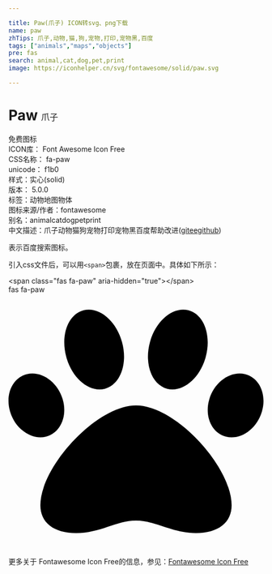 ```yaml
---

title: Paw(爪子) ICON转svg、png下载
name: paw
zhTips: 爪子,动物,猫,狗,宠物,打印,宠物黑,百度
tags: ["animals","maps","objects"]
pre: fas
search: animal,cat,dog,pet,print
image: https://iconhelper.cn/svg/fontawesome/solid/paw.svg

---
```


# Paw  <small style="font-size: 60%;font-weight: 100">爪子</small>


<div class="detail-page">
<p>
<span><span class="badge-success badge">免费图标</span> </span>
<br/>
<span>
ICON库：
<span class="badge-secondary badge">Font Awesome Icon Free</span> 
</span>
<br/>
<span>
CSS名称：
<span class="badge-secondary badge">fa-paw</span> 
</span>
<br/>
<span>
unicode：
<span class="badge-secondary badge">f1b0</span> 
<copy-btn content='f1b0' btn-title=""></copy-btn>
<copy-btn :content='String.fromCodePoint(parseInt("f1b0", 16))' btn-title="复制U"></copy-btn>
</span><br/><span>样式：<span class="badge-light badge">实心(solid)</span></span>
<br/>
<span>
版本：
<span class="badge-secondary badge">5.0.0</span> 
</span><br/><span>标签：<span class="badge-light badge"><router-link to="/tags/animals.html">动物</router-link></span><span class="badge-light badge"><router-link to="/tags/maps.html">地图</router-link></span><span class="badge-light badge"><router-link to="/tags/objects.html">物体</router-link></span></span>
<br/>
<span>图标来源/作者：<span class="badge-light badge">fontawesome</span></span> 
<br/>
<span>别名：<span class="badge-light badge">animal</span><span class="badge-light badge">cat</span><span class="badge-light badge">dog</span><span class="badge-light badge">pet</span><span class="badge-light badge">print</span></span><br/><span class="zh-detail">中文描述：<span class="badge-primary badge">爪子</span><span class="badge-primary badge">动物</span><span class="badge-primary badge">猫</span><span class="badge-primary badge">狗</span><span class="badge-primary badge">宠物</span><span class="badge-primary badge">打印</span><span class="badge-primary badge">宠物黑</span><span class="badge-primary badge">百度</span><span class="help-link"><span>帮助改进</span>(<a href="https://gitee.com/liuwave/icon-helper/edit/master/json/fontawesome/solid/paw.json" target="_blank" rel="noopener noreferrer">gitee</a><a href="https://github.com/liuwave/icon-helper/edit/master/json/fontawesome/solid/paw.json" target="_blank" rel="noopener noreferrer">github</a></span>)</span><br/>
</p>
</div><div class="description description alert alert-light">表示百度搜索图标。</div>
<div class="alert alert-dark">
  <i class="fas fa-paw fa-xs"></i>
  <i class="fas fa-paw fa-sm"></i>
  <i class="fas fa-paw fa-lg"></i>
  <i class="fas fa-paw fa-2x"></i>
  <i class="fas fa-paw fa-3x"></i>
  <i class="fas fa-paw fa-5x"></i>
  <i class="fas fa-paw fa-7x"></i>
</div>
<div>
  <p>引入css文件后，可以用<code>&lt;span&gt;</code>包裹，放在页面中。具体如下所示：    
  </p>
  <div class="alert alert-primary" style="font-size: 14px">
    &lt;span class="fas fa-paw" aria-hidden="true"&gt;&lt;/span&gt;
    <copy-btn content='<span class="fas fa-paw" aria-hidden="true"></span>'></copy-btn>
  </div>
  <div class="alert alert-secondary">
    <i class="fas fa-paw"
    style="font-size: 24px"
    aria-hidden="true"></i> fas fa-paw
    <copy-btn content="fas fa-paw" btn-title="复制图标名称"></copy-btn>
  </div>
</div>
<div id="svg" class="svg-wrap">
<svg xmlns="http://www.w3.org/2000/svg" viewBox="0 0 512 512"><path d="M256 224c-79.41 0-192 122.76-192 200.25 0 34.9 26.81 55.75 71.74 55.75 48.84 0 81.09-25.08 120.26-25.08 39.51 0 71.85 25.08 120.26 25.08 44.93 0 71.74-20.85 71.74-55.75C448 346.76 335.41 224 256 224zm-147.28-12.61c-10.4-34.65-42.44-57.09-71.56-50.13-29.12 6.96-44.29 40.69-33.89 75.34 10.4 34.65 42.44 57.09 71.56 50.13 29.12-6.96 44.29-40.69 33.89-75.34zm84.72-20.78c30.94-8.14 46.42-49.94 34.58-93.36s-46.52-72.01-77.46-63.87-46.42 49.94-34.58 93.36c11.84 43.42 46.53 72.02 77.46 63.87zm281.39-29.34c-29.12-6.96-61.15 15.48-71.56 50.13-10.4 34.65 4.77 68.38 33.89 75.34 29.12 6.96 61.15-15.48 71.56-50.13 10.4-34.65-4.77-68.38-33.89-75.34zm-156.27 29.34c30.94 8.14 65.62-20.45 77.46-63.87 11.84-43.42-3.64-85.21-34.58-93.36s-65.62 20.45-77.46 63.87c-11.84 43.42 3.64 85.22 34.58 93.36z"/></svg>
</div>
<detail full-name='fa-paw'></detail>

<Vssue title="关于“Paw”的评论" />
    
<div><p>更多关于  Fontawesome Icon Free的信息，参见：<a target="_blank" href="https://iconhelper.cn/fontawesome.html">Fontawesome Icon Free</a>
</p></div>
